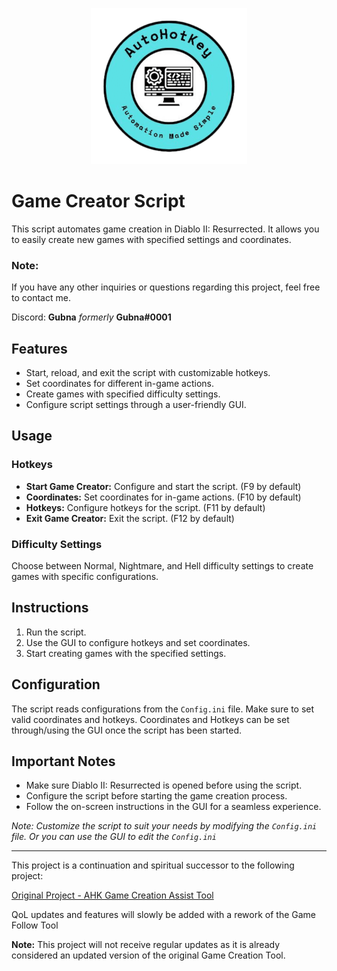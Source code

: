 <p align="center">
  <img width="250" height="250" src="https://github.com/Gubna-Tech/RuneScape/blob/main/Assets/Logo/LLARS/AHK%20Logo.png">
</p>

# Game Creator Script

This script automates game creation in Diablo II: Resurrected. It allows you to easily create new games with specified settings and coordinates.

### Note: 
If you have any other inquiries or questions regarding this project, feel free to contact me. 

Discord: **Gubna** *formerly* **Gubna#0001**

## Features

- Start, reload, and exit the script with customizable hotkeys.
- Set coordinates for different in-game actions.
- Create games with specified difficulty settings.
- Configure script settings through a user-friendly GUI.

## Usage

### Hotkeys

- **Start Game Creator:** Configure and start the script. (F9 by default)
- **Coordinates:** Set coordinates for in-game actions. (F10 by default)
- **Hotkeys:** Configure hotkeys for the script. (F11 by default)
- **Exit Game Creator:** Exit the script. (F12 by default)

### Difficulty Settings

Choose between Normal, Nightmare, and Hell difficulty settings to create games with specific configurations.

## Instructions

1. Run the script.
2. Use the GUI to configure hotkeys and set coordinates.
3. Start creating games with the specified settings.

## Configuration

The script reads configurations from the `Config.ini` file. Make sure to set valid coordinates and hotkeys.
Coordinates and Hotkeys can be set through/using the GUI once the script has been started.

## Important Notes

- Make sure Diablo II: Resurrected is opened before using the script.
- Configure the script before starting the game creation process.
- Follow the on-screen instructions in the GUI for a seamless experience.

*Note: Customize the script to suit your needs by modifying the `Config.ini` file. Or you can use the GUI to edit the `Config.ini`*

---

This project is a continuation and spiritual successor to the following project:

[Original Project - AHK Game Creation Assist Tool](https://www.unknowncheats.me/forum/diablo-series/479584-ahk-game-creation-assist-tool.html)

QoL updates and features will slowly be added with a rework of the Game Follow Tool

**Note:** This project will not receive regular updates as it is already considered an updated version of the original Game Creation Tool.
